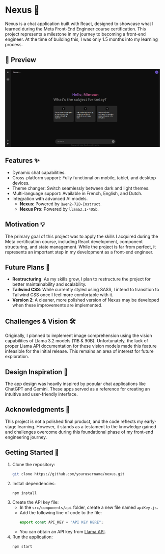 # Nexus 🚀

Nexus is a chat application built with React, designed to showcase what I learned during the Meta Front-End Engineer course certification. This project represents a milestone in my journey to becoming a front-end engineer. At the time of building this, I was only 1.5 months into my learning process.

## 📸 Preview

![Chat App Preview](./public/app_preview.png)

## Features ✨
- Dynamic chat capabilities.
- Cross-platform support: Fully functional on mobile, tablet, and desktop devices.
- Theme changer: Switch seamlessly between dark and light themes.
- Multi-language support: Available in French, English, and Dutch.
- Integration with advanced AI models.
  - **Nexus**: Powered by `Qwen2-72B-Instruct`.
  - **Nexus Pro**: Powered by `llama3.1-405b`.


## Motivation 💡
The primary goal of this project was to apply the skills I acquired during the Meta certification course, including React development, component structuring, and state management. While the project is far from perfect, it represents an important step in my development as a front-end engineer.

## Future Plans 🔮
- **Restructuring**: As my skills grow, I plan to restructure the project for better maintainability and scalability.
- **Tailwind CSS**: While currently styled using SASS, I intend to transition to Tailwind CSS once I feel more comfortable with it.
- **Version 2**: A cleaner, more polished version of Nexus may be developed when these improvements are implemented.

## Challenges & Vision 🛠️
Originally, I planned to implement image comprehension using the vision capabilities of Llama 3.2 models (11B & 90B). Unfortunately, the lack of proper Llama API documentation for these vision models made this feature infeasible for the initial release. This remains an area of interest for future exploration.

## Design Inspiration 🎨
The app design was heavily inspired by popular chat applications like ChatGPT and Gemini. These apps served as a reference for creating an intuitive and user-friendly interface.

## Acknowledgments 🙏
This project is not a polished final product, and the code reflects my early-stage learning. However, it stands as a testament to the knowledge gained and challenges overcome during this foundational phase of my front-end engineering journey.

## Getting Started 🏁
1. Clone the repository:
   ```bash
   git clone https://github.com/yourusername/nexus.git
   ```
2. Install dependencies:
   ```bash
   npm install
   ```
3. Create the API key file:
   - In the `src/components/api` folder, create a new file named `apiKey.js`.
   - Add the following line of code to the file:
     ```javascript
     export const API_KEY = "API KEY HERE";
     ```
   - You can obtain an API key from [Llama API](https://www.llama-api.com/).
4. Run the application:
   ```bash
   npm start
   ```
